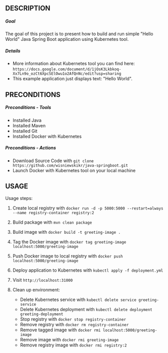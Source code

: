 DESCRIPTION
-----------

##### Goal
The goal of this project is to present how to build and run simple "Hello World" Java Spring Boot application using Kubernetes tool.


##### Details
* More information about Kubernetes tool you can find here: `https://docs.google.com/document/d/1jOsK3Lkbkoq-Xx7Ln9o_ozCt6XpcSElOwu1o2AfQnNc/edit?usp=sharing`
* This example application just displays text: "Hello World".


PRECONDITIONS
-------------

##### Preconditions - Tools
* Installed Java
* Installed Maven
* Installed Git
* Installed Docker with Kubernetes

##### Preconditions - Actions
* Download Source Code with `git clone https://github.com/wisniewskikr/java-springboot.git`
* Launch Docker with Kubernetes tool on your local machine


USAGE
-----

Usage steps:

1. Create local registry with `docker run -d -p 5000:5000 --restart=always --name registry-container registry:2`
2. Build package with `mvn clean package`
3. Build image with `docker build -t greeting-image .`
4. Tag the Docker image with `docker tag greeting-image localhost:5000/greeting-image`
5. Push Docker image to local registry with `docker push localhost:5000/greeting-image`
6. Deploy application to Kubernetes with `kubectl apply -f deployment.yml`
7. Visit `http://localhost:31000`
8. Clean up environment:

    * Delete Kubernetes service with `kubectl delete service greeting-service`
    * Delete Kubernetes deployment with `kubectl delete deployment greeting-deployment`
    * Stop registry with `docker stop registry-container`
    * Remove registry with `docker rm registry-container`
    * Remove tagged image with `docker rmi localhost:5000/greeting-image`
    * Remove image with `docker rmi greeting-image`
    * Remove registry image with `docker rmi registry:2`
